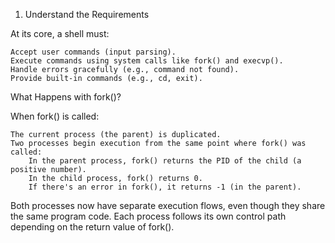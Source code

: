 1. Understand the Requirements

At its core, a shell must:

    Accept user commands (input parsing).
    Execute commands using system calls like fork() and execvp().
    Handle errors gracefully (e.g., command not found).
    Provide built-in commands (e.g., cd, exit).


What Happens with fork()?

When fork() is called:

    The current process (the parent) is duplicated.
    Two processes begin execution from the same point where fork() was called:
        In the parent process, fork() returns the PID of the child (a positive number).
        In the child process, fork() returns 0.
        If there's an error in fork(), it returns -1 (in the parent).

Both processes now have separate execution flows, even though they share the same program code. Each process follows its own control path depending on the return value of fork().
